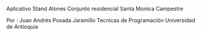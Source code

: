 Aplicativo Stand Alones
Conjunto residencial Santa Monica Campestre



Por : Juan Andrés Posada Jaramillo
Tecnicas de Programación
Universidad de Antioquia

